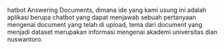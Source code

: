 hatbot Answering Documents, dimana ide yang kami usung ini adalah aplikasi berupa chatbot yang dapat menjawab sebuah pertanyaan mengenai document yang telah di upload, tema dari document yang menjadi dataset merupakan informasi mengenai akademi universitas dian nuswantoro. 

